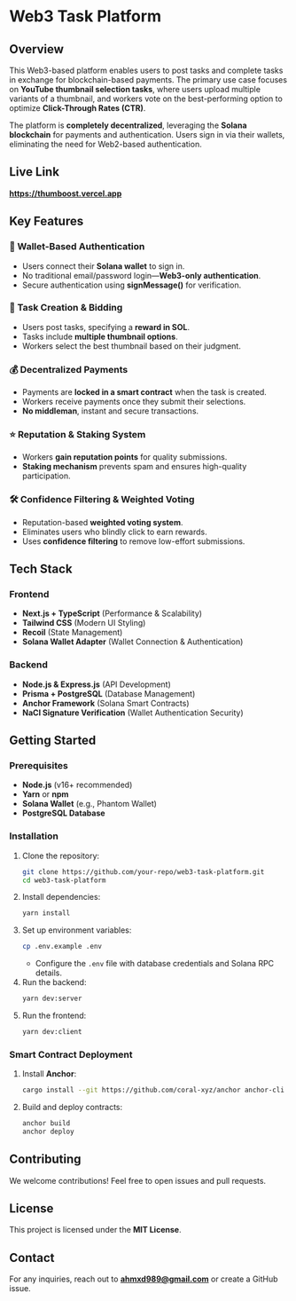 # Web3 Task Platform

## Overview
This Web3-based platform enables users to post tasks and complete tasks in exchange for blockchain-based payments. The primary use case focuses on **YouTube thumbnail selection tasks**, where users upload multiple variants of a thumbnail, and workers vote on the best-performing option to optimize **Click-Through Rates (CTR)**.

The platform is **completely decentralized**, leveraging the **Solana blockchain** for payments and authentication. Users sign in via their wallets, eliminating the need for Web2-based authentication.

## Live Link

**https://thumboost.vercel.app**

## Key Features

### 🔗 Wallet-Based Authentication
- Users connect their **Solana wallet** to sign in.
- No traditional email/password login—**Web3-only authentication**.
- Secure authentication using **signMessage()** for verification.

### 📝 Task Creation & Bidding
- Users post tasks, specifying a **reward in SOL**.
- Tasks include **multiple thumbnail options**.
- Workers select the best thumbnail based on their judgment.

### 💰 Decentralized Payments
- Payments are **locked in a smart contract** when the task is created.
- Workers receive payments once they submit their selections.
- **No middleman**, instant and secure transactions.

### ⭐ Reputation & Staking System
- Workers **gain reputation points** for quality submissions.
- **Staking mechanism** prevents spam and ensures high-quality participation.

### 🛠️ Confidence Filtering & Weighted Voting
- Reputation-based **weighted voting system**.
- Eliminates users who blindly click to earn rewards.
- Uses **confidence filtering** to remove low-effort submissions.

## Tech Stack

### Frontend
- **Next.js + TypeScript** (Performance & Scalability)
- **Tailwind CSS** (Modern UI Styling)
- **Recoil** (State Management)
- **Solana Wallet Adapter** (Wallet Connection & Authentication)

### Backend
- **Node.js & Express.js** (API Development)
- **Prisma + PostgreSQL** (Database Management)
- **Anchor Framework** (Solana Smart Contracts)
- **NaCl Signature Verification** (Wallet Authentication Security)

## Getting Started

### Prerequisites
- **Node.js** (v16+ recommended)
- **Yarn** or **npm**
- **Solana Wallet** (e.g., Phantom Wallet)
- **PostgreSQL Database**

### Installation
1. Clone the repository:
   ```sh
   git clone https://github.com/your-repo/web3-task-platform.git
   cd web3-task-platform
   ```
2. Install dependencies:
   ```sh
   yarn install
   ```
3. Set up environment variables:
   ```sh
   cp .env.example .env
   ```
   - Configure the `.env` file with database credentials and Solana RPC details.
4. Run the backend:
   ```sh
   yarn dev:server
   ```
5. Run the frontend:
   ```sh
   yarn dev:client
   ```

### Smart Contract Deployment
1. Install **Anchor**:
   ```sh
   cargo install --git https://github.com/coral-xyz/anchor anchor-cli --locked --force
   ```
2. Build and deploy contracts:
   ```sh
   anchor build
   anchor deploy
   ```

## Contributing
We welcome contributions! Feel free to open issues and pull requests.

## License
This project is licensed under the **MIT License**.

## Contact
For any inquiries, reach out to **ahmxd989@gmail.com** or create a GitHub issue.


